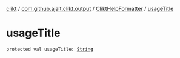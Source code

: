 [clikt](../../index.md) / [com.github.ajalt.clikt.output](../index.md) / [CliktHelpFormatter](index.md) / [usageTitle](./usage-title.md)

# usageTitle

`protected val usageTitle: `[`String`](https://kotlinlang.org/api/latest/jvm/stdlib/kotlin/-string/index.html)